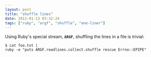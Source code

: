 ```yaml
---
layout: post
title: "shuffle lines"
date: 2012-01-13 03:32:24
tags: ["ruby", "argf", "shuffle", "one-liner"]
---
```


Using Ruby's special stream, **`ARGF`**, shuffling the lines in a file is trivial:

```
$ cat foo.txt | 
ruby -e "puts ARGF.readlines.collect.shuffle rescue Errno::EPIPE"
```
</p>

